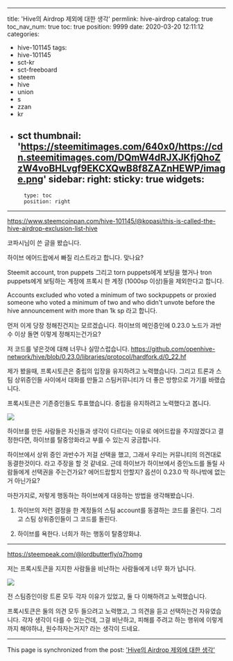 
---
title: 'Hive의 Airdrop 제외에 대한 생각'
permlink: hive-airdrop
catalog: true
toc_nav_num: true
toc: true
position: 9999
date: 2020-03-20 12:11:12
categories:
- hive-101145
tags:
- hive-101145
- sct-kr
- sct-freeboard
- steem
- hive
- union
- s
- zzan
- kr
- sct
thumbnail: 'https://steemitimages.com/640x0/https://cdn.steemitimages.com/DQmW4dRJXJKfjQhoZzW4voBHLvgf9EKCXQwB8f8ZAZnHEWP/image.png'
sidebar:
    right:
        sticky: true
widgets:
    -
        type: toc
        position: right
---


https://www.steemcoinpan.com/hive-101145/@kopasi/this-is-called-the-hive-airdrop-exclusion-list-hive

코파시님이 쓴 글을 봤습니다.

하이브 에어드랍에서 빠질 리스트라고 합니다. 맞나요?

Steemit account, tron puppets 그리고 torn puppets에게 보팅을 했거나 tron puppets에게 보팅하는 계정에 프록시 한 계정 (1000sp 이상)들을 제외한다고 합니다.

Accounts excluded who voted a minimum of two sockpuppets or proxied someone who voted a minimum of two and who didn't unvote before the hive announcement with more than 1k sp 라고 합니다.



먼저 이게 당장 정해진건지는 모르겠습니다. 하이브의 메인증인에 0.23.0 노드가 과반수 이상 돌면 이렇게 정해지는건가요?

 저 코드를 넣은것에 대해 너무나 실망스럽습니다. https://github.com/openhive-network/hive/blob/0.23.0/libraries/protocol/hardfork.d/0_22.hf


제가 봤을때, 프록시토큰은 중립의 입장을 유지하려고 노력했습니다. 그리고 트론과 스팀 상위증인들 사이에서 대화를 만들고 스팀커뮤니티가 더 좋은 방향으로 가기를 바랬습니다.

프록시토큰은 기존증인들도 투표했습니다. 중립을 유지하려고 노력했다고 봅니다. 

![](https://steemitimages.com/640x0/https://cdn.steemitimages.com/DQmW4dRJXJKfjQhoZzW4voBHLvgf9EKCXQwB8f8ZAZnHEWP/image.png)

하이브를 만든 사람들은 자신들과 생각이 다르다는 이유로 에어드랍을 주지않겠다고 결정한다면, 하이브를 탈중앙화라고 부를 수 있는지 궁금합니다.

하이브에서 상위 증인 과반수가 저걸 선택을 했고, 그래서 우리는 커뮤니티의 의견대로 동결한것이다. 라고 주장을 할 것 같네요. 근데 하이브가 하이브에서 증인노드를 돌릴 사람들에게 선택권을 주는건가요? 에어드랍할지 안할지? 옵션이 0.23.0 딱 하나밖에 없는거 아닌가요?

마찬가지로, 저렇게 행동하는 하이브에게 대응하는 방법을 생각해봤습니다.

1. 하이브의 저런 결정을 한 계정들의 스팀 account를 동결하는 코드를 올린다. 그리고 스팀 상위증인들이 그 코드를 돌린다. 

2. 하이브를 욕한다. 너희가 하는 행동이 탈중앙화냐.

---

https://steempeak.com/@lordbutterfly/q7homg

저는 프록시토큰을 지지한 사람들을 비난하는 사람들에게 너무 화가 납니다. 

![](https://cdn.steemitimages.com/DQmXonThPMTrQfENNyusnGa6JmKR4mmHcRpYESLkDM9me8X/image.png)

전 스팀증인이랑 트론 모두 각자 이유가 있었고,  둘 다 이해하려고 노력했습니다. 

프록시토큰은 둘의 의견 모두 들으려고 노력했고, 그 의견을 듣고 선택하는건 자유였습니다. 각자 생각이 다를 수 있는건데, 그걸 비난하고, 피해를 주려고 하는 행위에 이렇게까지 해야하냐, 원수하자는거지? 라는 생각이 드네요.

- - -

This page is synchronized from the post: ['Hive의 Airdrop 제외에 대한 생각'](https://steemit.com/@jacobyu/hive-airdrop)
